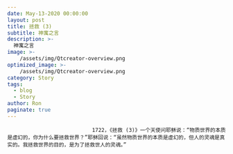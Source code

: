 ```yaml
---
date: May-13-2020 00:00:00
layout: post
title: 拯救 (3)
subtitle: 神寓之言
description: >-
  神寓之言
image: >-
    /assets/img/Qtcreator-overview.png
optimized_image: >-
    /assets/img/Qtcreator-overview.png
category: Story
tags:
  - blog
  - Story
author: Ron
paginate: true
---
```


							　　1722，《拯救 (3)》一个天使问耶稣说：“物质世界的本质是虚幻的，你为什么要拯救世界？”耶稣回说：“虽然物质世界的本质是虚幻的，但人的灵魂是真实的。我拯救世界的目的，是为了拯救世人的灵魂。”
							
							
						